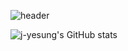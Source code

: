 ![header](https://capsule-render.vercel.app/api?type=waving&color=auto&height=300&section=header&text=Welcome%20j-yesung%20space&fontSize=65)

![j-yesung's GitHub stats](https://github-readme-stats.vercel.app/api?username=j-yesung&show_icons=true&theme=onedark)
